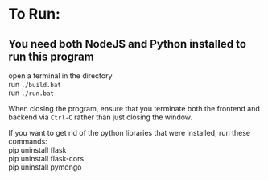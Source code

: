 # To Run:  

## You need both NodeJS and Python installed to run this program  

open a terminal in the directory  
run `./build.bat`  
run `./run.bat`  

When closing the program, ensure that you terminate both the frontend and backend via `Ctrl-C` rather than just closing the window.  

If you want to get rid of the python libraries that were installed, run these commands:  
pip uninstall flask  
pip uninstall flask-cors  
pip uninstall pymongo  